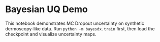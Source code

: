 # Bayesian UQ Demo
This notebook demonstrates MC Dropout uncertainty on synthetic dermoscopy-like data.
Run `python -m bayesdx.train` first, then load the checkpoint and visualize uncertainty maps.
